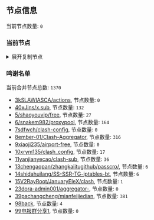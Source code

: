 
## 节点信息
当前节点数量: `0`
### 当前节点
<details>
  <summary>展开复制节点</summary>

    

</details>

### 鸣谢名单
当前合并节点总数: `1370`
- [3kSLAWIASCA/actions](https://github.com/kSLAWIASCA/actions), 节点数量: `0`
- [40xJins/x.sub](https://github.com/0xJins/x.sub), 节点数量: `132`
- [5/shaoyouvip/free](https://github.com/shaoyouvip/free), 节点数量: `27`
- [6/snakem982/proxypool](https://github.com/snakem982/proxypool), 节点数量: `164`
- [7sdfwch/clash-config](https://github.com/sdfwch/clash-config), 节点数量: `0`
- [8ember-01/Clash-Aggregator](https://github.com/ember-01/Clash-Aggregator), 节点数量: `316`
- [9xiaoji235/airport-free](https://github.com/xiaoji235/airport-free), 节点数量: `0`
- [10xrym135/clash_config](https://github.com/xrym135/clash_config), 节点数量: `17`
- [11yanjianyecao/clash-sub](https://github.com/yanjianyecao/clash-sub), 节点数量: `36`
- [13chengaopan/zhangkaiitugithub/passcro/](https://github.com/zhangkaiitugithub/passcro/), 节点数量: `6`
- [14shidahuilang/SS-SSR-TG-iptables-bt](https://github.com/shidahuilang/SS-SSR-TG-iptables-bt), 节点数量: `6`
- [15V2RayRoot/JanuaryEleX/clash](https://github.com/JanuaryEleX/clash), 节点数量: `1`
- [23dora-admin001/aggregator-](https://github.com/dora-admin001/aggregator-), 节点数量: `0`
- [39pachangcheng/mianfeijiedian](https://github.com/pachangcheng/mianfeijiedian), 节点数量: `381`
- [98back](https://github.com/firefoxmmx2/v2rayshare_subcription), 节点数量: `4`
- [99电报群分享1](https://github.com/cdddbc/getAirport), 节点数量: `0`


